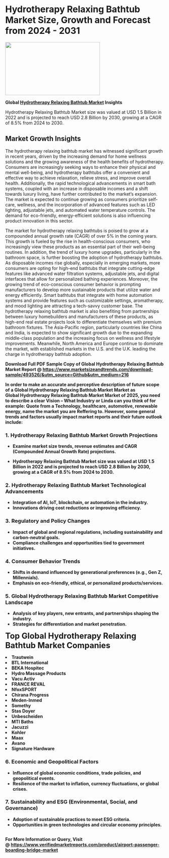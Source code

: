 <H1>Hydrotherapy Relaxing Bathtub Market Size, Growth and Forecast from 2024 - 2031</H1><img class="aligncenter size-medium wp-image-584254" src="https://thirdeyenews.in/wp-content/uploads/2024/09/Global-Market-Research-300x168.jpeg" alt="" width="300" height="168" /><p><strong>Global&nbsp;<a href="https://www.marketsizeandtrends.com/download-sample/493526/&amp;utm_source=Github&utm_medium=216">Hydrotherapy Relaxing Bathtub Market</a> Insights</strong></p><p>Hydrotherapy Relaxing Bathtub Market size was valued at USD 1.5 Billion in 2022 and is projected to reach USD 2.8 Billion by 2030, growing at a CAGR of 8.5% from 2024 to 2030.</p><p><h2>Market Growth Insights</h2> <p>The hydrotherapy relaxing bathtub market has witnessed significant growth in recent years, driven by the increasing demand for home wellness solutions and the growing awareness of the health benefits of hydrotherapy. Consumers are increasingly seeking ways to enhance their physical and mental well-being, and hydrotherapy bathtubs offer a convenient and effective way to achieve relaxation, relieve stress, and improve overall health. Additionally, the rapid technological advancements in smart bath systems, coupled with an increase in disposable incomes and a shift towards luxury living, have further contributed to the market’s expansion. The market is expected to continue growing as consumers prioritize self-care, wellness, and the incorporation of advanced features such as LED lighting, adjustable jets, and automated water temperature controls. The demand for eco-friendly, energy-efficient solutions is also influencing product innovation in this sector.</p> <p><strong></strong></p> <p>The market for hydrotherapy relaxing bathtubs is poised to grow at a compounded annual growth rate (CAGR) of over 5% in the coming years. This growth is fueled by the rise in health-conscious consumers, who increasingly view these products as an essential part of their well-being routines. In addition, the trend of luxury home upgrades, particularly in the bathroom space, is further boosting the adoption of hydrotherapy bathtubs. As disposable incomes rise globally, especially in emerging markets, more consumers are opting for high-end bathtubs that integrate cutting-edge features like advanced water filtration systems, adjustable jets, and digital interfaces that allow for personalized bathing experiences. Moreover, the growing trend of eco-conscious consumer behavior is prompting manufacturers to develop more sustainable products that utilize water and energy efficiently. Smart bathtubs that integrate with home automation systems and provide features such as customizable settings, aromatherapy, and mood lighting are attracting a tech-savvy customer base. The hydrotherapy relaxing bathtub market is also benefiting from partnerships between luxury homebuilders and manufacturers of these products, as high-end real estate projects look to differentiate themselves with premium bathroom fixtures. The Asia-Pacific region, particularly countries like China and India, is expected to show significant growth due to the expanding middle-class population and the increasing focus on wellness and lifestyle improvements. Meanwhile, North America and Europe continue to dominate the market, with established markets in the U.S. and the U.K. leading the charge in hydrotherapy bathtub adoption. <p><strong></p><p><span class=""><strong>Download Full PDF Sample Copy of Global Hydrotherapy Relaxing Bathtub Market Report</strong> @ <a href="https://www.marketsizeandtrends.com/download-sample/493526/&amp;utm_source=Github&utm_medium=216" target="_blank">https://www.marketsizeandtrends.com/download-sample/493526/&amp;utm_source=Github&utm_medium=216</a></span></p><p>In order to make an accurate and perceptive description of future scope of a Global&nbsp;Hydrotherapy Relaxing Bathtub Market Market as Global&nbsp;Hydrotherapy Relaxing Bathtub Market Market of 2025, you need to describe a clear Vision &ndash; What Industry or Linda can you think of for example: Quote from a Technology, healthcare, automotive, renewable energy, name the market you are Reffering to. However, some general trends and factors usually impact market reports and their future outlook include:</p><h3>1.&nbsp;<strong>Hydrotherapy Relaxing Bathtub Market Growth Projections</strong></h3><ul><li>Examine market size trends, revenue estimates and CAGR (Compounded Annual Growth Rate) projections.</li><li><p>Hydrotherapy Relaxing Bathtub Market size was valued at USD 1.5 Billion in 2022 and is projected to reach USD 2.8 Billion by 2030, growing at a CAGR of 8.5% from 2024 to 2030.</p></li></ul><h3>2.&nbsp;<strong>Hydrotherapy Relaxing Bathtub Market Technological Advancements</strong></h3><ul><li>Integration of AI, IoT, blockchain, or automation in the industry.</li><li>Innovations driving cost reductions or improving efficiency.</li></ul><h3>3.&nbsp;<strong>Regulatory and Policy Changes</strong></h3><ul><li>Impact of global and regional regulations, including sustainability and carbon-neutral goals.</li><li>Compliance challenges and opportunities tied to government initiatives.</li></ul><h3>4.&nbsp;<strong>Consumer Behavior Trends</strong></h3><ul><li>Shifts in demand influenced by generational preferences (e.g., Gen Z, Millennials).</li><li>Emphasis on eco-friendly, ethical, or personalized products/services.</li></ul><h3>5.&nbsp;<strong>Global Hydrotherapy Relaxing Bathtub Market Competitive Landscape</strong></h3><ul><li>Analysis of key players, new entrants, and partnerships shaping the industry.</li><li>Strategies for differentiation and market penetration.</li></ul><p data-pm-slice="1 1 []"><span style="color: inherit; font-family: inherit; font-size: 25px;">Top Global Hydrotherapy Relaxing Bathtub Market Companies</span></p><div class="" data-test-id=""><p><li>Trautwein</li><li> BTL International</li><li> BEKA Hospitec</li><li> Hydro Massage Products</li><li> Vacu Activ</li><li> FRANCE REVAL</li><li> NfoxSPORT</li><li> Chirana Progress</li><li> Meden-Inmed</li><li> Somethy</li><li> Stas Doyer</li><li> Unbescheiden</li><li> MTI Baths</li><li> Jacuzzi</li><li> Kohler</li><li> Maax</li><li> Avano</li><li> Signature Hardware</li></p></div><h3>6.&nbsp;<strong>Economic and Geopolitical Factors</strong></h3><ul><li>Influence of global economic conditions, trade policies, and geopolitical events.</li><li>Resilience of the market to inflation, currency fluctuations, or global crises.</li></ul><h3>7.&nbsp;<strong>Sustainability and ESG (Environmental, Social, and Governance)</strong></h3><ul><li>Adoption of sustainable practices to meet ESG criteria.</li><li>Opportunities in green technologies and circular economy principles.</li></ul><h2><strong style="font-size: 14px;">For More Information or Query, Visit @&nbsp;</strong><a style="background-color: #ffffff; font-size: 14px;" href="https://www.marketsizeandtrends.com/report/hydrotherapy-relaxing-bathtub-market/" target="_blank">https://www.verifiedmarketreports.com/product/airport-passenger-boarding-bridge-market</a></h2>

